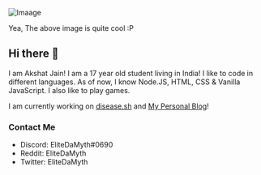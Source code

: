 ![Imaage](https://github.com/EliteDaMyth/EliteDaMyth/blob/master/image.png?raw=true)


Yea, The above image is quite cool :P

## Hi there 👋
I am Akshat Jain! I am a 17 year old student living in India! I like to code in different languages. As of now, I know Node.JS, HTML, CSS & Vanilla JavaScript. I also like to play games.

I am currently working on [disease.sh](https://disease.sh) and [My Personal Blog](https://elitedamyth.xyz)!

### Contact Me
- Discord: EliteDaMyth#0690
- Reddit: EliteDaMyth
- Twitter: EliteDaMyth
